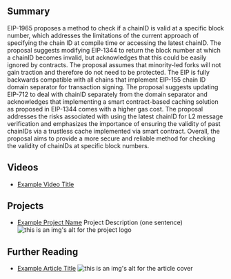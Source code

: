 ## Summary

EIP-1965 proposes a method to check if a chainID is valid at a specific block number, which addresses the limitations of the current approach of specifying the chain ID at compile time or accessing the latest chainID. The proposal suggests modifying EIP-1344 to return the block number at which a chainID becomes invalid, but acknowledges that this could be easily ignored by contracts. The proposal assumes that minority-led forks will not gain traction and therefore do not need to be protected. The EIP is fully backwards compatible with all chains that implement EIP-155 chain ID domain separator for transaction signing. The proposal suggests updating EIP-712 to deal with chainID separately from the domain separator and acknowledges that implementing a smart contract-based caching solution as proposed in EIP-1344 comes with a higher gas cost. The proposal addresses the risks associated with using the latest chainID for L2 message verification and emphasizes the importance of ensuring the validity of past chainIDs via a trustless cache implemented via smart contract. Overall, the proposal aims to provide a more secure and reliable method for checking the validity of chainIDs at specific block numbers.

## Videos

- [Example Video Title](https://www.youtube.com/watch?v=TDGq4aeevgY)

## Projects

- [Example Project Name](https://xxxx.xxx/xxxxx) Project Description (one sentence) ![this is an img's alt for the project logo](https://xxxx.xxx/project-logo.xxx)

## Further Reading

- [Example Article Title](https://xxxx.xxx/xxxxx) ![this is an img's alt for the article cover](https://xxxx.xxx/article-cover.xxx)
